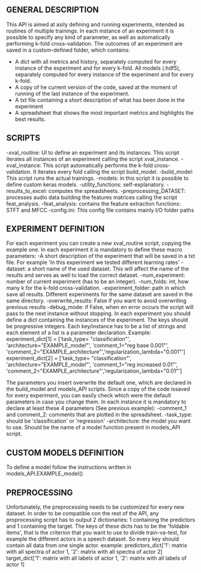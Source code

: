 ## GENERAL DESCRIPTION
This API is aimed at asily defining and running experiments, intended as routines
of multiple trainings. In each instance of an experiment it is possible to specify any kind
of parameter, as well as automatically performing k-fold cross-validation. The outcomes
of an experiment are saved in a custom-defined folder, which contains:
* A dict with all metrics and history, separately computed for every instance of the experiment and for every k-fold. All models (.hdf5), separately computed for every instance of the experiment and for every k-fold.
* A copy of he current version of the code, saved at the moment of running of the last instance of the experiment.
* A txt file containing a short description of what has been done in the experiment
* A spreadsheet that shows the most important metrics and highlights the best results.


## SCRIPTS
-xval_routine: UI to define an experiment and its instances. This script iterates
  all instances of an experiment calling the script xval_instance.
-xval_instance: This script automatically performs the k-fold cross-validation. It
  iterates every fold calling the script build_model.
-build_model: This script runs the actual trainings.
-models: in this script it is possible to define custom keras models.
-utility_functions: self-explanatory.
-results_to_excel: computes the spreadsheets.
-preprocessing_DATASET: processes audio data building the features matrices calling
  the script feat_analysis.
-feat_analysis: contains the feature extraction functions: STFT and MFCC
-config.ini: This config file contains mainly I/O folder paths


## EXPERIMENT DEFINITION
For each experiment you can create a new xval_routine script, copying the example one.
In each experiment it is mandatory to define these macro parameters:
  -A short description of the experiment that will be saved in a txt file. For
    example 'In this experiment we tested different learning rates'
  -dataset: a short name of the used dataset. This will affect the name of the
    results and serves as well to load the correct dataset.
  -num_experiment: number of current experiment (has to be an integer).
  -num_folds: int, how many k for the k-fold cross-validation.
  -experiment_folder: path in which save all results. Different
    experiments for the same dataset are saved in the same directory.
  -overwrite_results: False if you want to avoid overwriting previous results 
  -debug_mode: if False, when en error occurs the script will pass to the next instance
    without stopping.
In each experiment you should define a dict containing the instances of the experiment.
The keys should be progressive integers.
Each key/instance has to be a list of strings and each element of a list is a
parameter declaration.
Example:
experiment_dict[1] = ['task_type= "classification"', 'architecture="EXAMPLE_model"',
                 'comment_1="reg base 0.001"', 'comment_2="EXAMPLE_architecture"','regularization_lambda="0.001"']
experiment_dict[2] = ['task_type= "classification"', 'architecture="EXAMPLE_model"',
                 'comment_1="reg increased 0.01"', 'comment_2="EXAMPLE_architecture"','regularization_lambda="0.01"']

The parameters you insert overwrite the default one, which are declared in the
build_model and models_API scripts. Since a copy of the code issaved for every
experiment, you can easily check which were the default parameters in case you change them.
In each instance it is mandatory to declare at least these 4 parameters (See previous example):
  -comment_1 and comment_2: comments that are plotted in the spreadsheet.
  -task_type: should be 'classification' or 'regression'
  -architecture: the model you want to use. Should be the name of a model function
    present in models_API script.

## CUSTOM MODELS DEFINITION
To define a model follow the instructions written in models_API.EXAMPLE_model()


## PREPROCESSING
Unfortunately, the preprocessing needs to be customized for every new dataset.
In order to be compatible con the rest of the API, any proprocessing script has to
output 2 dictionaries: 1 containing the predictors and 1 containing the target.
The keys of these dicts has to be the 'foldable items', that is the criterion
that you want to use to divide train-va-test, for example the different actors in
a speech dataset. So every key should contain all data from one single actor.
example:
predictors_dict['1': matrix with all spectra of actor 1,
                '2': matrix with all spectra of actor 2]
target_dict['1': matrix with all labels of actor 1,
            '2': matrix with all labels of actor 1]

